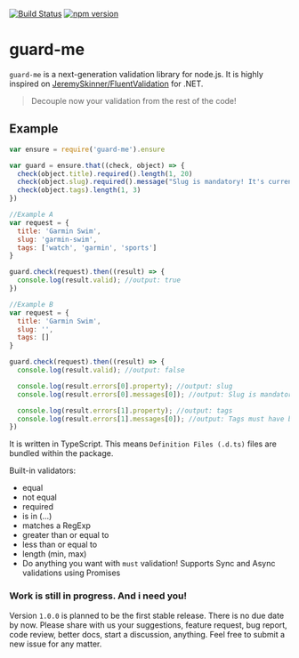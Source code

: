 [![Build Status](https://travis-ci.org/goenning/guard-me.svg?branch=master)](https://travis-ci.org/goenning/guard-me)
[![npm version](https://badge.fury.io/js/guard-me.svg)](https://badge.fury.io/js/guard-me)

# guard-me

`guard-me` is a next-generation validation library for node.js. It is highly inspired on [JeremySkinner/FluentValidation](https://github.com/JeremySkinner/FluentValidation) for .NET.

> Decouple now your validation from the rest of the code!

## Example

```javascript
var ensure = require('guard-me').ensure

var guard = ensure.that((check, object) => {
  check(object.title).required().length(1, 20)
  check(object.slug).required().message("Slug is mandatory! It's currently empty")
  check(object.tags).length(1, 3)
})

//Example A
var request = {
  title: 'Garmin Swim',
  slug: 'garmin-swim',
  tags: ['watch', 'garmin', 'sports']
}

guard.check(request).then((result) => {
  console.log(result.valid); //output: true
})

//Example B
var request = {
  title: 'Garmin Swim',
  slug: '',
  tags: []
}

guard.check(request).then((result) => {
  console.log(result.valid); //output: false

  console.log(result.errors[0].property); //output: slug
  console.log(result.errors[0].messages[0]); //output: Slug is mandatory! It's currently empty

  console.log(result.errors[1].property); //output: tags
  console.log(result.errors[1].messages[0]); //output: Tags must have between 1 and 3 elements
})
```

It is written in TypeScript. This means `Definition Files (.d.ts)` files are bundled within the package.

Built-in validators:
- equal
- not equal
- required
- is in (...)
- matches a RegExp
- greater than or equal to
- less than or equal to
- length (min, max)
- Do anything you want with `must` validation! Supports Sync and Async validations using Promises

### Work is still in progress. And i need you!

Version `1.0.0` is planned to be the first stable release. There is no due date by now.
Please share with us your suggestions, feature request, bug report, code review, better docs, start a discussion, anything.
Feel free to submit a new issue for any matter.
